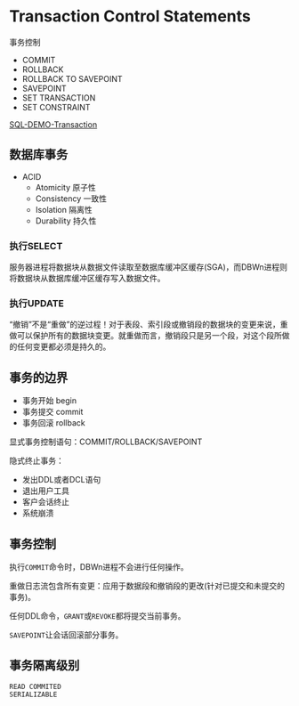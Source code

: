 # Transaction Control Statements
事务控制

- COMMIT
- ROLLBACK
- ROLLBACK TO SAVEPOINT
- SAVEPOINT
- SET TRANSACTION
- SET CONSTRAINT

[SQL-DEMO-Transaction](../../scripts/dev/sql_statements/sql_transaction.sql)

## 数据库事务

- ACID
  - Atomicity 原子性
  - Consistency 一致性
  - Isolation 隔离性
  - Durability 持久性

### 执行SELECT

服务器进程将数据块从数据文件读取至数据库缓冲区缓存(SGA)，而DBWn进程则将数据块从数据库缓冲区缓存写入数据文件。

### 执行UPDATE

“撤销”不是“重做”的逆过程！对于表段、索引段或撤销段的数据块的变更来说，重做可以保护所有的数据块变更。就重做而言，撤销段只是另一个段，对这个段所做的任何变更都必须是持久的。


## 事务的边界

- 事务开始 begin
- 事务提交 commit
- 事务回滚 rollback

显式事务控制语句：COMMIT/ROLLBACK/SAVEPOINT

隐式终止事务：

- 发出DDL或者DCL语句
- 退出用户工具
- 客户会话终止
- 系统崩溃


## 事务控制

执行`COMMIT`命令时，DBWn进程不会进行任何操作。

重做日志流包含所有变更：应用于数据段和撤销段的更改(针对已提交和未提交的事务)。

任何DDL命令，`GRANT`或`REVOKE`都将提交当前事务。

`SAVEPOINT`让会话回滚部分事务。


## 事务隔离级别

```oracle
READ COMMITED
SERIALIZABLE
```


